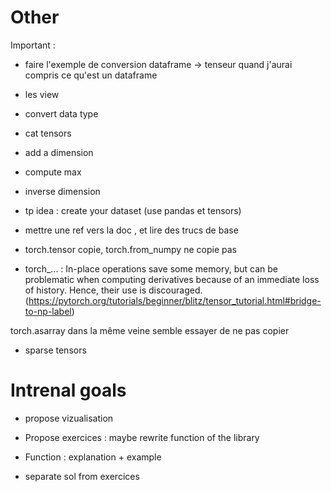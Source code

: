 # Other
Important : 
- faire l'exemple de conversion dataframe -> tenseur quand j'aurai compris ce qu'est un dataframe

- les view 
- convert data type
- cat tensors
- add a dimension 
- compute max
- inverse dimension

- tp idea : create your dataset (use pandas et tensors)
- mettre une ref vers la doc , et lire des trucs de base
- torch.tensor copie, torch.from_numpy ne copie pas

- torch_... : In-place operations save some memory, but can be problematic when computing derivatives because of an immediate loss of history. Hence, their use is discouraged. (https://pytorch.org/tutorials/beginner/blitz/tensor_tutorial.html#bridge-to-np-label)

torch.asarray dans la même veine semble essayer de ne pas copier 

- sparse tensors



# Intrenal goals

- propose vizualisation
- Propose exercices : maybe rewrite function of the library
- Function : explanation + example 

- separate sol from exercices
